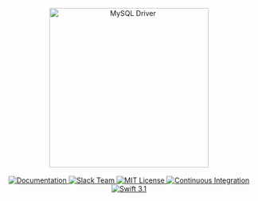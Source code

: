 <p align="center">
    <img src="https://cloud.githubusercontent.com/assets/1342803/24657467/a61b5c12-1946-11e7-9b98-b916bbc5fddd.png" width="320" alt="MySQL Driver">
    <br>
    <br>
    <a href="https://docs.vapor.codes/mysql/package/">
        <img src="http://img.shields.io/badge/read_the-docs-92A8D1.svg" alt="Documentation">
    </a>
    <a href="http://vapor.team">
        <img src="http://vapor.team/badge.svg" alt="Slack Team">
    </a>
    <a href="LICENSE">
        <img src="http://img.shields.io/badge/license-MIT-brightgreen.svg" alt="MIT License">
    </a>
    <a href="https://circleci.com/gh/vapor/mysql-driver">
        <img src="https://circleci.com/gh/vapor/mysql-driver.svg?style=shield" alt="Continuous Integration">
    </a>
    <a href="https://swift.org">
        <img src="http://img.shields.io/badge/swift-3.1-brightgreen.svg" alt="Swift 3.1">
    </a>
</p>